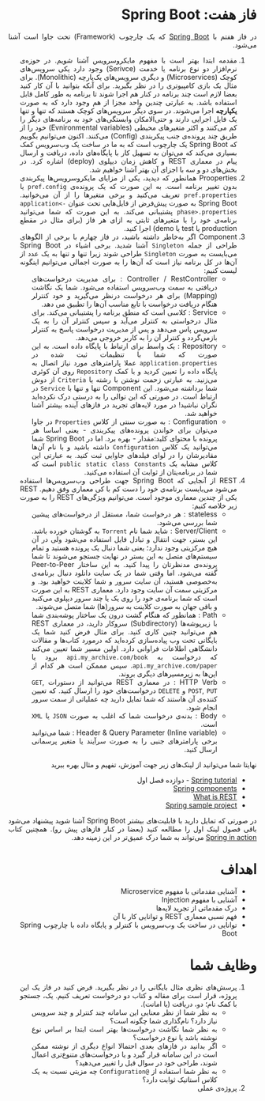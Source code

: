 <div dir="rtl" align="justify">

فاز هفت: Spring Boot
=====

در فاز هفتم با [Spring Boot](https://en.wikipedia.org/wiki/Spring_Framework) که یک چارچوب (Framework) تحت جاوا است آشنا می‌شود.
1. مقدمه
   ابتدا بهتر است با مفهوم مایکروسرویس آشنا شویم. در حوزه‌ی نرم‌افزار دو نوع برنامه یا خدمت (Serivce) وجود دارد یکی سرویس‌های کوچک (Microservices) و دیگری سرویس‌های یک‌پارچه (Monolithic). برای مثال یک بازی کامپیوتری را در نظر بگیرید. برای آنکه بتوانید با آن کار کنید بعضا لازم است چند برنامه در کنار هم اجرا شوند تا برنامه به طور کامل قابل استفاده باشد. به عبارتی چندین واحد مجزا از هم وجود دارد که به صورت **یکپارچه** اجرا می‌شوند. در سوی دیگر سرویس‌های کوچک هستند که تنها و تنها یک فایل اجرایی دارند و حتی‌الامکان وابستگی‌های خود به برنامه‌های دیگر را کم می‌کنند و اکثر متغیرهای محیطی (Evnironmental variables) خود را از طریق چند پرونده‌ی جنب پیکربندی (Config) می‌کنند.
   اکنون می‌توانیم بگوییم که Spring Boot یک چارچوب است که به ما در ساخت یک وب‌سرویس کمک بسیاری می‌کند که می‌توان به تسهیل کار با پایگاه‌های داده، دریافت و ارسال پیام در معماری REST و کاهش زمان دیپلوی (deploy) اشاره کرد. در بخش‌های دو و سه با اجزای آن بهتر آشنا خواهیم شد.
2. Prooperties
   همانطور که دیدید، یکی از مزایای مایکروسرویس‌ها پیکربندی بدون تغییر برنامه است. به این صورت که یک پرونده‌ی `pref.config` یا `pref.properties` تعریف می‌کنید و برخی متغیرها را از آن می‌خوانید. Spring Boot به صورت پیش‌فرض از فایل‌هایی تحت عنوان `application<-phase>.properties` پشتیبانی می‌کند. به این صورت که شما می‌توانید برنامه‌ی خود را با متغیرهای ثابتی به ازای هر فاز (برای مثال در مقطع production یا test یا demo) اجرا کنید.
3. Component
   اگر به‌خاطر داشته باشید، در فاز چهارم با برخی از الگوهای طراحی از جمله `Singleton` آشنا شدید. برخی اشیاء در Spring Boot می‌بایست به صورت `Singleton` طراحی شوند زیرا تنها و تنها به یک عدد از آن‌ها در کل برنامه نیاز است که آن‌ها را به صورت اجمالی می‌توانیم اینگونه لیست کنیم:
   - Controller / RestController : برای مدیریت درخواست‌های دریافتی به سمت وب‌سرویس استفاده می‌شود. شما یک نگاشت (Mapping) برای هر درخواست درنظر می‌گیرید و خود کنترلر هنگام دریافت درخواست با تابع مناسب آن‌ها را تطبیق می دهد.
   - Service : کلاسی است که منطق برنامه را پشتیبانی می‌کند. برای مثال درخواستی به کنترلر می‌آید و سپس کنترلر آن را به یک سرویس پاس می‌دهد و پس از مدیریت درخواست پاسخ به کنترلر بازمی‌گردد و کنترلر آن را به کاربر خروجی می‌دهد. 
   - Repository : یک واسط برای ارتباط با پایگاه داده است. به این صورت که شما با تنظیمات ثبت شده در `application.properties` عملا پارامترهای مورد نیاز اتصال به پایگاه داده را تعیین کردید و با کمک `Repository` روی آن کوئری می‌زنید. به عبارتی زحمت نوشتن با رشته یا `Criteria` از دوش شما برداشته می‌شود. این Component تنها و تنها با `Service` در ارتباط است. در صورتی که این توالی را به درستی درک نکرده‌اید نگران نباشید! در مورد لایه‌های تجرید در فازهای آینده بیشتر آشنا خواهید شد.
   - Configuration : به صورت سنتی از کلاس `Properties` در جاوا می‌توان برای خواندن پرونده‌های پیکربندی - یعنی اساسا هر پرونده با محتوای کلید:مقدار - بهره برد. اما در Spring Boot شما می‌توانید یک کلاس `Configuration` داشته باشید و با نام آن‌ها مقادیرشان را در لوای فیلد‌های جاوایی ثبت کنید. به عبارتی این کلاس مشابه یک `public static class Constants` است که شما در برنامه‌یتان از ثوابت آن استفاده می‌کنید.
4. REST
   از آنجایی که Spring Boot جهت طراحی وب‌سرویس‌ها استفاده می‌شود می‌بایست برنامه‌ی خود را دست کم با کی معماری وفق دهیم. REST یکی از چندین معماری موجود است. می‌توانیم ویژگی‌های REST را به صورت زیر خلاصه کنیم:
   - stateless : هر درخواست شما، مستقل از درخواست‌های پیشین شما بررسی می‌شود.
   - Server/Client : شاید شما نام `Torrent` به گوشتان خورده باشد. این بستر، جهت انتقال و تبادل فایل استفاده می‌شود ولی در آن هیچ مرکزیتی وجود ندارد؛ یعنی شما دنبال یک پرونده هستید و تمام سیستم‌های متصل به این بستر در نهایت جستجو می‌شوند تا شما پرونده‌ی مدنظرتان را پیدا کنید. به این ساختار Peer-to-Peer گفته می‌شود. اما وقتی شما در یک سایت دانلود دنبال برنامه‌ی به‌خصوصی هستید، آن سایت سرور و شما کلاینت خواهید بود. و مرکزیتی سمت آن سایت وجود دارد. معماری REST به این صورت است که شما برنامه‌ی خود را روی یک یا چند سرور دیپلوی می‌کنید و باقی جهان به صورت کلاینت به سرور(ها) شما متصل می‌شوند.
   - Path : همانطور که هنگام گشت درون یک ساختار پوشه‌بندی شما با زیرپوشه‌ها (Subdirectory) سروکار دارید، در معماری REST هم می‌توانید چنین کاری کنید. برای مثال فرض کنید شما یک بایگانی تحت وب پیاده‌سازی کرده‌اید که درمورد کتاب‌ها و مقالات دانشگاهی اطلاعات فراوانی دارد. اولین مسیر شما تعیین می‌کند که درخواست به `api.my_archive.com/book` برود یا `api.my_archive.com/paper`. سپس مممکن است هر کدام از این‌ها به زیرمسیرهای دیگری بروند.
   - HTTP Verb : در معماری REST می‌توانید از دستورات `GET`, `POST`, `PUT` و `DELETE` درخواست‌های خود را ارسال کنید. که تعیین کننده‌ی آن هاستند که شما تمایل دارید چه عملیاتی از سمت سرور انجام شود.
   - Body : بدنه‌ی درخواست شما که اغلب به صورت `JSON` یا `XML` است.
   - Header & Query Parameter (Inline variable) : شما می‌توانید برخی پارامترهای جنبی را به صورت سرآیند یا متغیر پرسمانی ارسال کنید.
   
نهایتا شما می‌توانید از لینک‌های زیر جهت آموزش، تفهیم و مثال بهره ببرید
* [Spring tutorial](https://www.tutorialspoint.com/spring_boot/index.htm) - دوازده فصل اول
* [Spring components](https://medium.com/technology-hits/spring-boot-framework-and-its-components-2725cecf0e62)
* [What is REST](https://www.codecademy.com/articles/what-is-rest)
* [Spring sample project](https://spring.io/guides/gs/rest-service/)

در صورتی که تمایل دارید با قابلیت‌های بیشتر Spring Boot آشنا شوید پیشنهاد می‌شود باقی فصول لینک اول را مطالعه کنید (بعضا در کنار فازهای پیش رو).
همچنین کتاب [Spring in action](https://doc.lagout.org/programmation/Spring%20Boot%20in%20Action.pdf) می‌تواند به شما درک عمیق‌تر در این زمینه دهد.

اهداف
=====
* آشنایی مقدماتی با مفهوم Microservice
* آشنایی با مفهوم Injection
* درک مقدماتی از تجرید لایه‌ها
* فهم نسبی معماری REST و توانایی کار با آن
* توانایی در ساخت یک وب‌سرویس با کنترلر و پایگاه داده با چارچوب Spring Boot
 
وظایف شما
=========
1. پرسش‌های نظری
   مثال بایگانی را در نظر بگیرید. فرض کنید در فاز یک این پروژه، قرار است برای مقاله و کتاب دو درخواست تعریف کنیم. یک، جستجو با کمک نام؛ دو، دریافت (یا امانت).
   - به نظر شما از نظر معنایی این سامانه چند کنترلر و چند سرویس نیاز دارد؟ نام‌گذاری شما چگونه است؟
   - به نظر شما نگاشت درخواست‌ها بهتر است ابتدا بر اساس نوع نوشته باشد یا نوع درخواست؟
   - اگر بدانید در فازهای بعدی احتمالا انواع دیگری از نوشته ممکن است در این سامانه قرار گیرد و یا درخواست‌های متنوع‌تری اعمال شوند، طراحی خود در سوال قبل را تغییر می‌دهید؟
   - به نظر شما استفاده از `@Configuration` چه مزیتی نسبت به یک کلاس استاتیک ثوابت دارد؟
2. پروژه‌ی عملی
</div>
